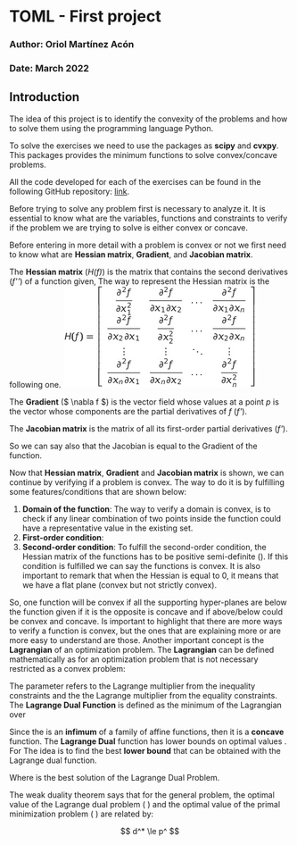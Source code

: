 # TOML - First project
### Author: Oriol Martínez Acón
### Date: March 2022

<!-- ADD EQUATIONS -->

## Introduction
The idea of this project is to identify the convexity of the problems and how to solve them using the programming language Python.

To solve the exercises we need to use the packages as **scipy** and **cvxpy**. This packages provides the minimum functions to solve convex/concave problems.

All the code developed for each of the exercises can be found in the following GitHub repository: [link](https://github.com/oriolmartinezac/TOML-Labs/tree/main/project-1). 

Before trying to solve any problem first is necessary to analyze it. It is essential to know what are the variables, functions and constraints to verify if the problem we are trying to solve is either convex or concave.

Before entering in more detail with a problem is convex or not we first need to know what are **Hessian matrix**, **Gradient**, and **Jacobian matrix**.

The **Hessian matrix** (*H(f)*) is the matrix that contains the second derivatives (*f''*) of a function given,  The way to represent the Hessian matrix is the following one.
![hessian matrix](./images/equations/1.png)

The **Gradient** ($ \nabla f $) is the vector field whose values at a point $p$ is the vector whose components are the partial derivatives of *f* (*f'*).
<!--TODO: Equation -->

The **Jacobian matrix** is the matrix of all its first-order partial derivatives (*f'*).
<!--TODO: Equation -->
So we can say also that the Jacobian is equal to the Gradient of the function.
<!--TODO: Equation -->

Now that **Hessian matrix**, **Gradient** and **Jacobian matrix** is shown, we can continue by verifying if a problem is convex. 
The way to do it is by fulfilling some features/conditions that are shown below:

1. **Domain of the function**: The way to verify a domain is convex, is to check if any linear combination of two points inside the function could have a representative value in the existing set. <!-- TODO: Equation -->
2. **First-order condition**: <!--TODO: Equations --> 
3. **Second-order condition**: To fulfill the second-order condition, the Hessian matrix of the functions has to be positive semi-definite (<!-- TODO: $H \geq 0$-->). If this condition is fulfilled we can say the functions is convex. It is also important to remark that when the Hessian is equal to 0, it means that we have a flat plane (convex but not strictly convex).

So, one function will be convex if all the supporting hyper-planes are below the function given if it is the opposite is concave and if above/below could be convex and concave.
Is important to highlight that there are more ways to verify a function is convex, but the ones that are explaining more or are more easy to understand are those.
Another important concept is the **Lagrangian** of an optimization problem. The **Lagrangian** can be defined mathematically as for an optimization problem that is not necessary restricted as a convex problem:
<!-- TODO: Equation -->
The parameter <!-- TODO: Equation $\lambda_i$ --> refers to the Lagrange multiplier from the inequality constraints and the <!-- TODO: $\nu_i$ --> the Lagrange multiplier from the equality constraints.
The **Lagrange Dual Function** is defined as the minimum of the Lagrangian over <!--TODO: Equations $\lambda \in \mathbb{R}^m$ and $\nu \in \mathbb{R}^p$.-->
<!-- TODO: Equation -->
Since the <!-- TODO: Equation $q(\lambda,\nu)$ --> is an **infimum** of a family of affine functions, then it is a **concave** function. The **Lagrange Dual** function has lower bounds on optimal values <!-- TODO:($P^*$)-->.
For <!-- TODO: Equation $\lambda \geq 0$ and any $\nu -> q(\lambda) \leq p^*$.-->
The idea is to find the best **lower bound** that can be obtained with the Lagrange dual function.
<!-- TODO: Equation -->
Where <!-- TODO: Equation $d^*$ --> is the best solution of the Lagrange Dual Problem.
<!-- TODO: Equation -->
The weak duality theorem says that for the general problem, the optimal value of the Lagrange dual problem ( <!-- TODO: Equation $d^*$ -->) and the optimal value of the primal minimization problem ( <!-- TODO: Equation $p^*$ -->) are related by:
<!-- TODO: Equation -->
$$ d^* \le p^ $$